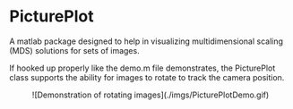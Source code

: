 # PicturePlot
A matlab package designed to help in visualizing multidimensional scaling (MDS) solutions for sets of images. 


If hooked up properly like the demo.m file demonstrates, the PicturePlot class supports the ability for images to rotate to track the camera position. 

<center>
![Demonstration of rotating images](./imgs/PicturePlotDemo.gif)
</center>
